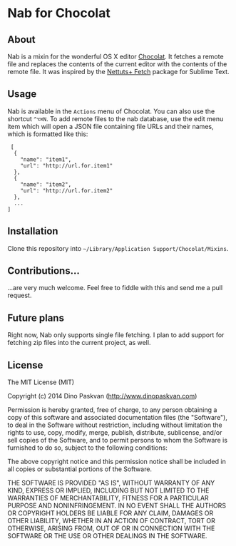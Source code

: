 # Nab for Chocolat

## About
Nab is a mixin for the wonderful OS X editor [Chocolat](https://chocolatapp.com/). It fetches a remote file and replaces the contents of the current editor with the contents of the remote file. It was inspired by the [Nettuts+ Fetch](https://github.com/weslly/Nettuts-Fetch) package for Sublime Text.

## Usage
Nab is available in the `Actions` menu of Chocolat. You can also use the shortcut `^⌥⌘N`. To add remote files to the nab database, use the edit menu item which will open a JSON file containing file URLs and their names, which is formatted like this:

     [
      {
        "name": "item1",
        "url": "http://url.for.item1"
      },
      {
        "name": "item2",
        "url": "http://url.for.item2"
      },
      ...
    ]

## Installation
Clone this repository into `~/Library/Application Support/Chocolat/Mixins`.

## Contributions...
...are very much welcome. Feel free to fiddle with this and send me a pull request.

## Future plans
Right now, Nab only supports single file fetching. I plan to add support for fetching zip files into the current project, as well.

## License

The MIT License (MIT)

Copyright (c) 2014 Dino Paskvan (http://www.dinopaskvan.com)

Permission is hereby granted, free of charge, to any person obtaining a copy of this software and associated documentation files (the "Software"), to deal in the Software without restriction, including without limitation the rights to use, copy, modify, merge, publish, distribute, sublicense, and/or sell copies of the Software, and to permit persons to whom the Software is furnished to do so, subject to the following conditions:

The above copyright notice and this permission notice shall be included in all copies or substantial portions of the Software.

THE SOFTWARE IS PROVIDED "AS IS", WITHOUT WARRANTY OF ANY KIND, EXPRESS OR IMPLIED, INCLUDING BUT NOT LIMITED TO THE WARRANTIES OF MERCHANTABILITY, FITNESS FOR A PARTICULAR PURPOSE AND NONINFRINGEMENT. IN NO EVENT SHALL THE AUTHORS OR COPYRIGHT HOLDERS BE LIABLE FOR ANY CLAIM, DAMAGES OR OTHER LIABILITY, WHETHER IN AN ACTION OF CONTRACT, TORT OR OTHERWISE, ARISING FROM, OUT OF OR IN CONNECTION WITH THE SOFTWARE OR THE USE OR OTHER DEALINGS IN THE SOFTWARE.
